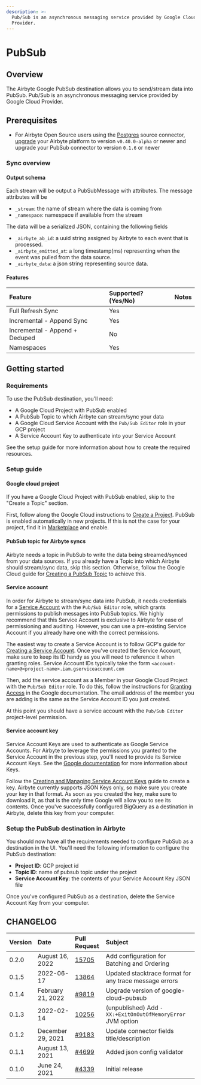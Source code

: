 ```yaml
---
description: >-
  Pub/Sub is an asynchronous messaging service provided by Google Cloud
  Provider.
---
```


# PubSub

## Overview

The Airbyte Google PubSub destination allows you to send/stream data into PubSub. Pub/Sub is an asynchronous messaging service provided by Google Cloud Provider.

## Prerequisites

- For Airbyte Open Source users using the [Postgres](/integrations/sources/postgres) source connector, [upgrade](/operator-guides/upgrading-airbyte/) your Airbyte platform to version `v0.40.0-alpha` or newer and upgrade your PubSub connector to version `0.1.6` or newer

### Sync overview

#### Output schema

Each stream will be output a PubSubMessage with attributes. The message attributes will be

- `_stream`: the name of stream where the data is coming from
- `_namespace`: namespace if available from the stream

The data will be a serialized JSON, containing the following fields

- `_airbyte_ab_id`: a uuid string assigned by Airbyte to each event that is processed.
- `_airbyte_emitted_at`: a long timestamp\(ms\) representing when the event was pulled from the data source.
- `_airbyte_data`: a json string representing source data.

#### Features

| Feature                        | Supported?\(Yes/No\) | Notes |
| :----------------------------- | :------------------- | :---- |
| Full Refresh Sync              | Yes                  |       |
| Incremental - Append Sync      | Yes                  |       |
| Incremental - Append + Deduped | No                   |       |
| Namespaces                     | Yes                  |       |

## Getting started

### Requirements

To use the PubSub destination, you'll need:

- A Google Cloud Project with PubSub enabled
- A PubSub Topic to which Airbyte can stream/sync your data
- A Google Cloud Service Account with the `Pub/Sub Editor` role in your GCP project
- A Service Account Key to authenticate into your Service Account

See the setup guide for more information about how to create the required resources.

### Setup guide

#### Google cloud project

If you have a Google Cloud Project with PubSub enabled, skip to the "Create a Topic" section.

First, follow along the Google Cloud instructions to [Create a Project](https://cloud.google.com/resource-manager/docs/creating-managing-projects#before_you_begin). PubSub is enabled automatically in new projects. If this is not the case for your project, find it in [Marketplace](https://console.cloud.google.com/marketplace/product/google/pubsub.googleapis.com) and enable.

#### PubSub topic for Airbyte syncs

Airbyte needs a topic in PubSub to write the data being streamed/synced from your data sources. If you already have a Topic into which Airbyte should stream/sync data, skip this section. Otherwise, follow the Google Cloud guide for [Creating a PubSub Topic](https://cloud.google.com/pubsub/docs/admin#creating_a_topic) to achieve this.

#### Service account

In order for Airbyte to stream/sync data into PubSub, it needs credentials for a [Service Account](https://cloud.google.com/iam/docs/service-accounts) with the `Pub/Sub Editor` role, which grants permissions to publish messages into PubSub topics. We highly recommend that this Service Account is exclusive to Airbyte for ease of permissioning and auditing. However, you can use a pre-existing Service Account if you already have one with the correct permissions.

The easiest way to create a Service Account is to follow GCP's guide for [Creating a Service Account](https://cloud.google.com/iam/docs/creating-managing-service-accounts). Once you've created the Service Account, make sure to keep its ID handy as you will need to reference it when granting roles. Service Account IDs typically take the form `<account-name>@<project-name>.iam.gserviceaccount.com`

Then, add the service account as a Member in your Google Cloud Project with the `Pub/Sub Editor` role. To do this, follow the instructions for [Granting Access](https://cloud.google.com/iam/docs/granting-changing-revoking-access#granting-console) in the Google documentation. The email address of the member you are adding is the same as the Service Account ID you just created.

At this point you should have a service account with the `Pub/Sub Editor` project-level permission.

#### Service account key

Service Account Keys are used to authenticate as Google Service Accounts. For Airbyte to leverage the permissions you granted to the Service Account in the previous step, you'll need to provide its Service Account Keys. See the [Google documentation](https://cloud.google.com/iam/docs/service-accounts#service_account_keys) for more information about Keys.

Follow the [Creating and Managing Service Account Keys](https://cloud.google.com/iam/docs/creating-managing-service-account-keys) guide to create a key. Airbyte currently supports JSON Keys only, so make sure you create your key in that format. As soon as you created the key, make sure to download it, as that is the only time Google will allow you to see its contents. Once you've successfully configured BigQuery as a destination in Airbyte, delete this key from your computer.

### Setup the PubSub destination in Airbyte

You should now have all the requirements needed to configure PubSub as a destination in the UI. You'll need the following information to configure the PubSub destination:

- **Project ID**: GCP project id
- **Topic ID**: name of pubsub topic under the project
- **Service Account Key**: the contents of your Service Account Key JSON file

Once you've configured PubSub as a destination, delete the Service Account Key from your computer.

## CHANGELOG

| Version | Date              | Pull Request                                             | Subject                                                    |
| :------ | :---------------- | :------------------------------------------------------- | :--------------------------------------------------------- |
| 0.2.0   | August 16, 2022   | [15705](https://github.com/airbytehq/airbyte/pull/15705) | Add configuration for Batching and Ordering                |
| 0.1.5   | 2022-06-17        | [13864](https://github.com/airbytehq/airbyte/pull/13864) | Updated stacktrace format for any trace message errors     |
| 0.1.4   | February 21, 2022 | [\#9819](https://github.com/airbytehq/airbyte/pull/9819) | Upgrade version of google-cloud-pubsub                     |
| 0.1.3   | 2022-02-14        | [10256](https://github.com/airbytehq/airbyte/pull/10256) | (unpublished) Add `-XX:+ExitOnOutOfMemoryError` JVM option |
| 0.1.2   | December 29, 2021 | [\#9183](https://github.com/airbytehq/airbyte/pull/9183) | Update connector fields title/description                  |
| 0.1.1   | August 13, 2021   | [\#4699](https://github.com/airbytehq/airbyte/pull/4699) | Added json config validator                                |
| 0.1.0   | June 24, 2021     | [\#4339](https://github.com/airbytehq/airbyte/pull/4339) | Initial release                                            |
